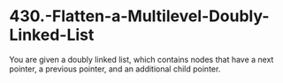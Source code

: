 # 430.-Flatten-a-Multilevel-Doubly-Linked-List
You are given a doubly linked list, which contains nodes that have a next pointer, a previous pointer, and an additional child pointer.
